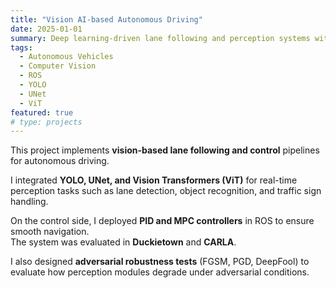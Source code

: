 ```yaml
---
title: "Vision AI-based Autonomous Driving"
date: 2025-01-01
summary: Deep learning-driven lane following and perception systems with adversarial robustness.
tags:
  - Autonomous Vehicles
  - Computer Vision
  - ROS
  - YOLO
  - UNet
  - ViT
featured: true
# type: projects  
---
```


This project implements **vision-based lane following and control** pipelines for autonomous driving.  

I integrated **YOLO, UNet, and Vision Transformers (ViT)** for real-time perception tasks such as lane detection, object recognition, and traffic sign handling.  

On the control side, I deployed **PID and MPC controllers** in ROS to ensure smooth navigation.  
The system was evaluated in **Duckietown** and **CARLA**.  

I also designed **adversarial robustness tests** (FGSM, PGD, DeepFool) to evaluate how perception modules degrade under adversarial conditions.
